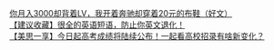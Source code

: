   
[你月入3000却背着LV，我开着奔驰却穿着20元的布鞋（好文）](http://www.dianyue.me/archives/612/fp5nxzpbkon7j37t/)  
[【建议收藏】很全的英语短语，防止你英文退化！](http://www.dianyue.me/archives/784/y1d9tzteg5ou4z9c/)  
[【美思一享】今日起高考成绩将陆续公布！一起看高校招录有啥新变化？](http://www.dianyue.me/archives/603/f56bqrqq7qw7z5n1/)